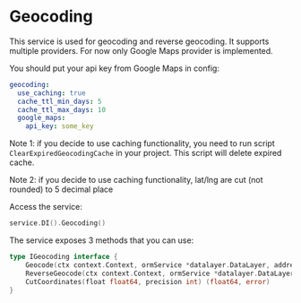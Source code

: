 # Geocoding

This service is used for geocoding and reverse geocoding. It supports multiple providers. For now only
Google Maps provider is implemented.


You should put your api key from Google Maps in config:

```yml
geocoding:
  use_caching: true
  cache_ttl_min_days: 5
  cache_ttl_max_days: 10
  google_maps:
    api_key: some_key
```

Note 1: if you decide to use caching functionality, you need to run script `ClearExpiredGeocodingCache`
in your project. This script will delete expired cache.

Note 2: if you decide to use caching functionality, lat/lng are cut (not rounded) to 5 decimal place

Access the service:
```go
service.DI().Geocoding()
```

The service exposes 3 methods that you can use:

```go
type IGeocoding interface {
	Geocode(ctx context.Context, ormService *datalayer.DataLayer, address string, language Language) (*Address, error)
	ReverseGeocode(ctx context.Context, ormService *datalayer.DataLayer, latLng *LatLng, language Language) (*Address, error)
    CutCoordinates(float float64, precision int) (float64, error)
}
```
